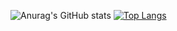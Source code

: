 ![Anurag's GitHub stats](https://github-readme-stats.vercel.app/api?username=TipTipple&show_icons=true&theme=radical)
 [![Top Langs](https://github-readme-stats.vercel.app/api/top-langs/?username=TipTipple&show_icons=true&theme=dark&layout=compact)](https://github.com/anuraghazra/github-readme-stats)
